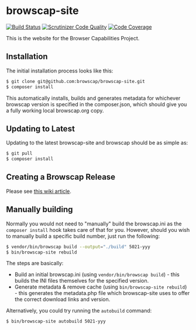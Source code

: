 browscap-site
=================

[![Build Status](https://travis-ci.org/browscap/browscap-site.svg?branch=master)](https://travis-ci.org/browscap/browscap-site) [![Scrutinizer Code Quality](https://scrutinizer-ci.com/g/browscap/browscap-site/badges/quality-score.png?b=master)](https://scrutinizer-ci.com/g/browscap/browscap-site/?branch=master) [![Code Coverage](https://scrutinizer-ci.com/g/browscap/browscap-site/badges/coverage.png?b=master)](https://scrutinizer-ci.com/g/browscap/browscap-site/?branch=master)

This is the website for the Browser Capabilities Project.

Installation
------------

The initial installation process looks like this:

```bash
$ git clone git@github.com:browscap/browscap-site.git
$ composer install
```

This automatically installs, builds and generates metadata for whichever browscap version is specified in the composer.json, which should give you a fully working local browscap.org copy.

Updating to Latest
------------------

Updating to the latest browscap-site and browscap should be as simple as:

```bash
$ git pull
$ composer install
```

Creating a Browscap Release
---------------------------

Please see [this wiki article](https://github.com/browscap/browscap/wiki/Public-release-procedure).

Manually building
-----------------

Normally you would not need to "manually" build the browscap.ini as the `composer install` hook takes care of that for you. However, should you wish to manually build a specific build number, just run the following:

```bash
$ vendor/bin/browscap build --output="./build" 5021-yyy
$ bin/browscap-site rebuild
```

The steps are basically:

* Build an initial browscap.ini (using `vendor/bin/browscap build`) - this builds the INI files themselves for the specified version.
* Generate metadata & remove cache (using `bin/browscap-site rebuild`) - this generates the metadata.php file which browscap-site uses to offer the correct download links and version.

Alternatively, you could try running the `autobuild` command:

```bash
$ bin/browscap-site autobuild 5021-yyy
```
